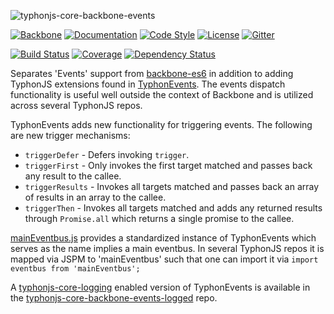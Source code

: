 ![typhonjs-core-backbone-events](http://i.imgur.com/kPGtJnx.png)

[![Backbone](https://img.shields.io/badge/backbone-1.2.3-yellowgreen.svg?style=flat)](https://github.com/jashkenas/backbone)
[![Documentation](http://js.docs.typhonrt.org/typhonjs/typhonjs-core-backbone-events/badge.svg)](http://js.docs.typhonrt.org/typhonjs/typhonjs-core-backbone-events/)
[![Code Style](https://img.shields.io/badge/code%20style-allman-yellowgreen.svg?style=flat)](https://en.wikipedia.org/wiki/Indent_style#Allman_style)
[![License](https://img.shields.io/badge/license-MPLv2-yellowgreen.svg?style=flat)](https://github.com/typhonjs-backbone/typhonjs-core-backbone-events/blob/master/LICENSE)
[![Gitter](https://img.shields.io/gitter/room/typhonjs/TyphonJS.svg)](https://gitter.im/typhonjs/TyphonJS)

[![Build Status](https://travis-ci.org/typhonjs-backbone/typhonjs-core-backbone-events.svg)](https://travis-ci.org/typhonjs-backbone/typhonjs-core-backbone-events)
[![Coverage](https://img.shields.io/codecov/c/github/typhonjs-backbone/typhonjs-core-backbone-events.svg)](https://codecov.io/github/typhonjs-backbone/typhonjs-core-backbone-events)
[![Dependency Status](https://www.versioneye.com/user/projects/5678f822107997002d001331/badge.svg?style=flat)](https://www.versioneye.com/user/projects/5678f822107997002d001331)


Separates 'Events' support from [backbone-es6](https://github.com/typhonjs-backbone/backbone-es6) in addition to adding TyphonJS extensions found in [TyphonEvents](https://github.com/typhonjs-backbone/typhonjs-core-backbone-events/blob/master/src/TyphonEvents.js). The events dispatch functionality is useful well outside the context of Backbone and is utilized across several TyphonJS repos.

TyphonEvents adds new functionality for triggering events. The following are new trigger mechanisms:

- `triggerDefer` - Defers invoking `trigger`.
- `triggerFirst` - Only invokes the first target matched and passes back any result to the callee.
- `triggerResults` - Invokes all targets matched and passes back an array of results in an array to the callee.
- `triggerThen` - Invokes all targets matched and adds any returned results through `Promise.all` which returns
a single promise to the callee.

[mainEventbus.js](https://github.com/typhonjs-backbone/typhonjs-core-backbone-events/blob/master/src/mainEventbus.js) provides a standardized instance of TyphonEvents which serves as the name implies a main eventbus. In several TyphonJS repos it is mapped via JSPM to 'mainEventbus' such that one can import it via `import eventbus from 'mainEventbus';`

A [typhonjs-core-logging](https://github.com/typhonjs-common/typhonjs-core-logging) enabled version of TyphonEvents is available in the [typhonjs-core-backbone-events-logged](https://github.com/typhonjs-common/typhonjs-core-backbone-events-logged) repo.
